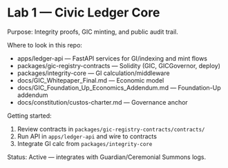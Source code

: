 # Lab 1 — Civic Ledger Core

Purpose: Integrity proofs, GIC minting, and public audit trail.

Where to look in this repo:
- apps/ledger-api — FastAPI services for GI/indexing and mint flows
- packages/gic-registry-contracts — Solidity (GIC, GICGovernor, deploy)
- packages/integrity-core — GI calculation/middleware
- docs/GIC_Whitepaper_Final.md — Economic model
- docs/GIC_Foundation_Up_Economics_Addendum.md — Foundation-Up addendum
- docs/constitution/custos-charter.md — Governance anchor

Getting started:
1) Review contracts in `packages/gic-registry-contracts/contracts/`
2) Run API in `apps/ledger-api` and wire to contracts
3) Integrate GI calc from `packages/integrity-core`

Status: Active — integrates with Guardian/Ceremonial Summons logs.


